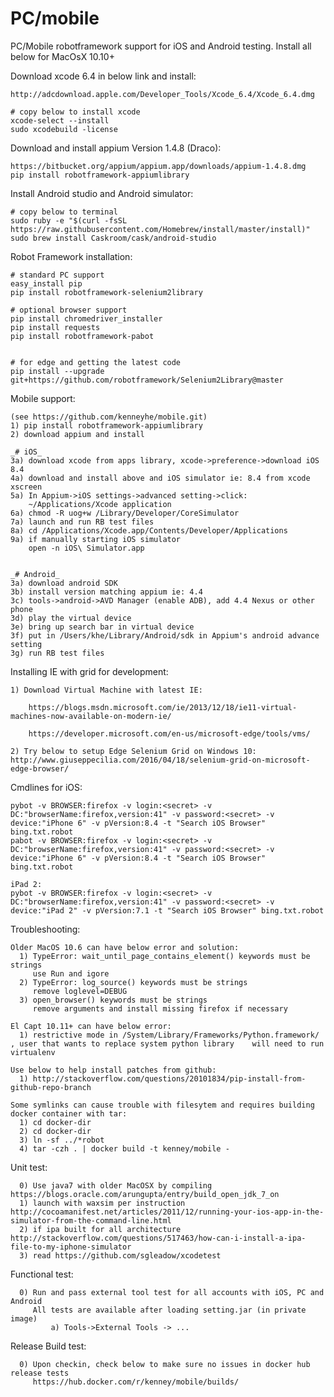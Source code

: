 # PC/mobile
PC/Mobile robotframework support for iOS and Android testing. Install all below for MacOsX 10.10+

  Download xcode 6.4 in below link and install:
  
    http://adcdownload.apple.com/Developer_Tools/Xcode_6.4/Xcode_6.4.dmg
    
    # copy below to install xcode
    xcode-select --install  
    sudo xcodebuild -license
  
  Download and install appium Version 1.4.8 (Draco):
  
    https://bitbucket.org/appium/appium.app/downloads/appium-1.4.8.dmg
    pip install robotframework-appiumlibrary
    
  Install Android studio and Android simulator:
  
    # copy below to terminal
    sudo ruby -e "$(curl -fsSL https://raw.githubusercontent.com/Homebrew/install/master/install)"
    sudo brew install Caskroom/cask/android-studio

  Robot Framework installation:
  
    # standard PC support
    easy_install pip
    pip install robotframework-selenium2library
    
    # optional browser support
    pip install chromedriver_installer
    pip install requests
    pip install robotframework-pabot


    # for edge and getting the latest code
    pip install --upgrade git+https://github.com/robotframework/Selenium2Library@master
  
  Mobile support:

    (see https://github.com/kenneyhe/mobile.git)
    1) pip install robotframework-appiumlibrary
    2) download appium and install

    _# iOS_
    3a) download xcode from apps library, xcode->preference->download iOS 8.4
    4a) download and install above and iOS simulator ie: 8.4 from xcode xscreen
    5a) In Appium->iOS settings->advanced setting->click:
        ~/Applications/Xcode application
    6a) chmod -R uog+w /Library/Developer/CoreSimulator
    7a) launch and run RB test files
    8a) cd /Applications/Xcode.app/Contents/Developer/Applications
    9a) if manually starting iOS simulator
        open -n iOS\ Simulator.app


    _# Android_
    3a) download android SDK
    3b) install version matching appium ie: 4.4
    3c) tools->android->AVD Manager (enable ADB), add 4.4 Nexus or other phone
    3d) play the virtual device
    3e) bring up search bar in virtual device
    3f) put in /Users/khe/Library/Android/sdk in Appium's android advance setting
    3g) run RB test files

  Installing IE with grid for development:
  
    1) Download Virtual Machine with latest IE:
    
        https://blogs.msdn.microsoft.com/ie/2013/12/18/ie11-virtual-machines-now-available-on-modern-ie/
        
        https://developer.microsoft.com/en-us/microsoft-edge/tools/vms/
              
    2) Try below to setup Edge Selenium Grid on Windows 10:
    http://www.giuseppecilia.com/2016/04/18/selenium-grid-on-microsoft-edge-browser/

  Cmdlines for iOS:

    pybot -v BROWSER:firefox -v login:<secret> -v DC:"browserName:firefox,version:41" -v password:<secret> -v device:"iPhone 6" -v pVersion:8.4 -t "Search iOS Browser" bing.txt.robot  
    pabot -v BROWSER:firefox -v login:<secret> -v DC:"browserName:firefox,version:41" -v password:<secret> -v device:"iPhone 6" -v pVersion:8.4 -t "Search iOS Browser" bing.txt.robot  

    iPad 2:
    pybot -v BROWSER:firefox -v login:<secret> -v DC:"browserName:firefox,version:41" -v password:<secret> -v device:"iPad 2" -v pVersion:7.1 -t "Search iOS Browser" bing.txt.robot

Troubleshooting:

    Older MacOS 10.6 can have below error and solution:
      1) TypeError: wait_until_page_contains_element() keywords must be strings
         use Run and igore
      2) TypeError: log_source() keywords must be strings
         remove loglevel=DEBUG
      3) open_browser() keywords must be strings
         remove arguments and install missing firefox if necessary
         
    El Capt 10.11+ can have below error:
      1) restrictive mode in /System/Library/Frameworks/Python.framework/ , user that wants to replace system python library    will need to run virtualenv
    
    Use below to help install patches from github:
      1) http://stackoverflow.com/questions/20101834/pip-install-from-github-repo-branch
      
    Some symlinks can cause trouble with filesytem and requires building docker container with tar:
      1) cd docker-dir
      2) cd docker-dir
      3) ln -sf ../*robot
      4) tar -czh . | docker build -t kenney/mobile -
      
Unit test:

      0) Use java7 with older MacOSX by compiling https://blogs.oracle.com/arungupta/entry/build_open_jdk_7_on
      1) launch with waxsim per instruction http://cocoamanifest.net/articles/2011/12/running-your-ios-app-in-the-simulator-from-the-command-line.html
      2) if ipa built for all architecture http://stackoverflow.com/questions/517463/how-can-i-install-a-ipa-file-to-my-iphone-simulator
      3) read https://github.com/sgleadow/xcodetest

Functional test:

      0) Run and pass external tool test for all accounts with iOS, PC and Android
         All tests are available after loading setting.jar (in private image)
             a) Tools->External Tools -> ...


Release Build test:

      0) Upon checkin, check below to make sure no issues in docker hub release tests
         https://hub.docker.com/r/kenney/mobile/builds/
